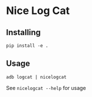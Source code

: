 # Nice Log Cat

## Installing

```
pip install -e .
```

## Usage

```
adb logcat | nicelogcat
```

See `nicelogcat --help` for usage